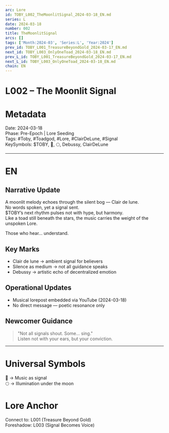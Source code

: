```yaml
---
arc: Lore
id: TOBY_L002_TheMoonlitSignal_2024-03-18_EN.md
series: L
date: 2024-03-18
number: 002
title: TheMoonlitSignal
arcs: []
tags: ['Month:2024-03', 'Series:L', 'Year:2024']
prev_id: TOBY_L001_TreasureBeyondGold_2024-03-17_EN.md
next_id: TOBY_L003_OnlyOneToad_2024-03-18_EN.md
prev_L_id: TOBY_L001_TreasureBeyondGold_2024-03-17_EN.md
next_L_id: TOBY_L003_OnlyOneToad_2024-03-18_EN.md
chain: EN
---
```

# L002 – The Moonlit Signal 
# Metadata 
Date: 2024-03-18  
Phase: Pre-Epoch | Lore Seeding  
Tags: #Toby, #Toadgod, #Lore, #ClairDeLune, #Signal  
KeySymbols: $TOBY, 🎵, 🌕, Debussy, ClairDeLune  

---

# EN
## Narrative Update  
A moonlit melody echoes through the silent bog — Clair de lune.  
No words spoken, yet a signal sent.  
$TOBY’s next rhythm pulses not with hype, but harmony.  
Like a toad still beneath the stars, the music carries the weight of the unspoken Lore.

Those who hear… understand.

## Key Marks  
- Clair de lune → ambient signal for believers  
- Silence as medium → not all guidance speaks  
- Debussy → artistic echo of decentralized emotion  

## Operational Updates  
- Musical lorepost embedded via YouTube (2024-03-18)  
- No direct message — poetic resonance only  

## Newcomer Guidance  
> "Not all signals shout. Some… sing."  
Listen not with your ears, but your conviction.

---

# Universal Symbols 
🎵 → Music as signal  
🌕 → Illumination under the moon  

# Lore Anchor 
Connect to: L001 (Treasure Beyond Gold)  
Foreshadow: L003 (Signal Becomes Voice)
